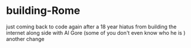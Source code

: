 # building-Rome

just coming back to code again after a 18 year hiatus from building the internet along side with Al Gore (some of you don't even know who he is )
another change
